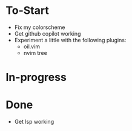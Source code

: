 # To-Start
- Fix my colorscheme
- Get github copilot working
- Experiment a little with the following plugins:
    - oil.vim
    - nvim tree

# In-progress

# Done
- Get lsp working

